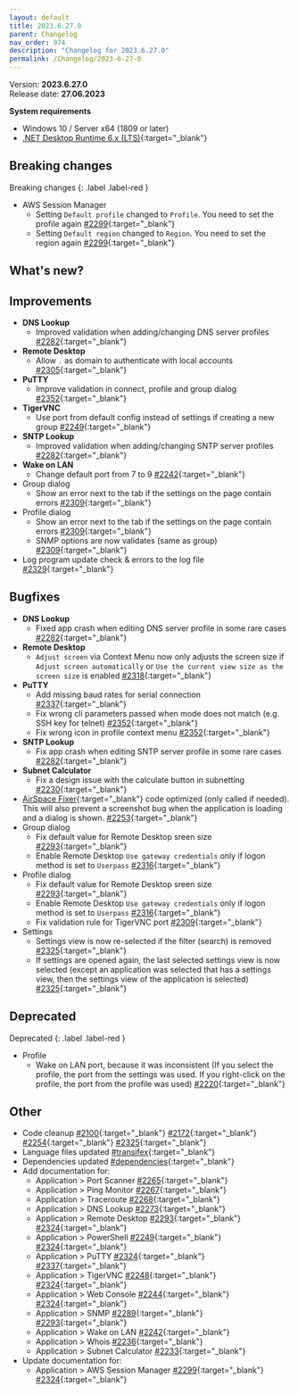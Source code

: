 ```yaml
---
layout: default
title: 2023.6.27.0
parent: Changelog
nav_order: 974
description: "Changelog for 2023.6.27.0"
permalink: /Changelog/2023-6-27-0
---
```


Version: **2023.6.27.0** <br />
Release date: **27.06.2023**

**System requirements**

- Windows 10 / Server x64 (1809 or later)
- [.NET Desktop Runtime 6.x (LTS)](https://dotnet.microsoft.com/download/dotnet/6.0){:target="\_blank"}

## Breaking changes

Breaking changes
{: .label .label-red }

- AWS Session Manager
  - Setting `Default profile` changed to `Profile`. You need to set the profile again [#2299](https://github.com/BornToBeRoot/NETworkManager/pull/2299){:target="\_blank"}
  - Setting `Default region` changed to `Region`. You need to set the region again [#2299](https://github.com/BornToBeRoot/NETworkManager/pull/2299){:target="\_blank"}

## What's new?

## Improvements

- **DNS Lookup**
  - Improved validation when adding/changing DNS server profiles [#2282](https://github.com/BornToBeRoot/NETworkManager/pull/2282){:target="\_blank"}
- **Remote Desktop**
  - Allow `.` as domain to authenticate with local accounts [#2305](https://github.com/BornToBeRoot/NETworkManager/pull/2305){:target="\_blank"}
- **PuTTY**
  - Improve validation in connect, profile and group dialog [#2352](https://github.com/BornToBeRoot/NETworkManager/pull/2352){:target="\_blank"}
- **TigerVNC**
  - Use port from default config instead of settings if creating a new group [#2249](https://github.com/BornToBeRoot/NETworkManager/pull/2249){:target="\_blank"}
- **SNTP Lookup**
  - Improved validation when adding/changing SNTP server profiles [#2282](https://github.com/BornToBeRoot/NETworkManager/pull/2282){:target="\_blank"}
- **Wake on LAN**
  - Change default port from 7 to 9 [#2242](https://github.com/BornToBeRoot/NETworkManager/pull/2242){:target="\_blank"}
- Group dialog
  - Show an error next to the tab if the settings on the page contain errors [#2309](https://github.com/BornToBeRoot/NETworkManager/pull/2309){:target="\_blank"}
- Profile dialog
  - Show an error next to the tab if the settings on the page contain errors [#2309](https://github.com/BornToBeRoot/NETworkManager/pull/2309){:target="\_blank"}
  - SNMP options are now validates (same as group) [#2309](https://github.com/BornToBeRoot/NETworkManager/pull/2309){:target="\_blank"}
- Log program update check & errors to the log file [#2329](https://github.com/BornToBeRoot/NETworkManager/pull/2329){:target="\_blank"}

## Bugfixes

- **DNS Lookup**
  - Fixed app crash when editing DNS server profile in some rare cases [#2282](https://github.com/BornToBeRoot/NETworkManager/pull/2282){:target="\_blank"}
- **Remote Desktop**
  - `Adjust screen` via Context Menu now only adjusts the screen size if `Adjust screen automatically` or `Use the current view size as the screen size` is enabled [#2318](https://github.com/BornToBeRoot/NETworkManager/pull/2318){:target="\_blank"}
- **PuTTY**
  - Add missing baud rates for serial connection [#2337](https://github.com/BornToBeRoot/NETworkManager/pull/2337){:target="\_blank"}
  - Fix wrong cli parameters passed when mode does not match (e.g. SSH key for telnet) [#2352](https://github.com/BornToBeRoot/NETworkManager/pull/2352){:target="\_blank"}
  - Fix wrong icon in profile context menu [#2352](https://github.com/BornToBeRoot/NETworkManager/pull/2352){:target="\_blank"}
- **SNTP Lookup**
  - Fix app crash when editing SNTP server profile in some rare cases [#2282](https://github.com/BornToBeRoot/NETworkManager/pull/2282){:target="\_blank"}
- **Subnet Calculator**
  - Fix a design issue with the calculate button in subnetting [#2230](https://github.com/BornToBeRoot/NETworkManager/pull/2230){:target="\_blank"}
- [AirSpace Fixer](https://www.nuget.org/packages/AirspaceFixer){:target="\_blank"} code optimized (only called if needed). This will also prevent a screenshot bug when the application is loading and a dialog is shown. [#2253](https://github.com/BornToBeRoot/NETworkManager/pull/2253){:target="\_blank"}
- Group dialog
  - Fix default value for Remote Desktop sreen size [#2293](https://github.com/BornToBeRoot/NETworkManager/pull/2293){:target="\_blank"}
  - Enable Remote Desktop `Use gateway credentials` only if logon method is set to `Userpass` [#2316](https://github.com/BornToBeRoot/NETworkManager/pull/2316){:target="\_blank"}
- Profile dialog
  - Fix default value for Remote Desktop sreen size [#2293](https://github.com/BornToBeRoot/NETworkManager/pull/2293){:target="\_blank"}
  - Enable Remote Desktop `Use gateway credentials` only if logon method is set to `Userpass` [#2316](https://github.com/BornToBeRoot/NETworkManager/pull/2316){:target="\_blank"}
  - Fix validation rule for TigerVNC port [#2309](https://github.com/BornToBeRoot/NETworkManager/pull/2309){:target="\_blank"}
- Settings
  - Settings view is now re-selected if the filter (search) is removed [#2325](https://github.com/BornToBeRoot/NETworkManager/pull/2325){:target="\_blank"}
  - If settings are opened again, the last selected settings view is now selected (except an application was selected that has a settings view, then the settings view of the application is selected) [#2325](https://github.com/BornToBeRoot/NETworkManager/pull/2325){:target="\_blank"}

## Deprecated

Deprecated
{: .label .label-red }

- Profile
  - Wake on LAN port, because it was inconsistent (If you select the profile, the port from the settings was used. If you right-click on the profile, the port from the profile was used) [#2220](https://github.com/BornToBeRoot/NETworkManager/pull/2220){:target="\_blank"}

## Other

- Code cleanup [#2100](https://github.com/BornToBeRoot/NETworkManager/pull/2100){:target="\_blank"} [#2172](https://github.com/BornToBeRoot/NETworkManager/pull/2172){:target="\_blank"} [#2254](https://github.com/BornToBeRoot/NETworkManager/pull/2254){:target="\_blank"} [#2325](https://github.com/BornToBeRoot/NETworkManager/pull/2325){:target="\_blank"}
- Language files updated [#transifex](https://github.com/BornToBeRoot/NETworkManager/pulls?q=author%3Aapp%2Ftransifex-integration){:target="\_blank"}
- Dependencies updated [#dependencies](https://github.com/BornToBeRoot/NETworkManager/pulls?q=author%3Aapp%2Fdependabot){:target="\_blank"}
- Add documentation for:
  - Application > Port Scanner [#2265](https://github.com/BornToBeRoot/NETworkManager/pull/2265){:target="\_blank"}
  - Application > Ping Monitor [#2267](https://github.com/BornToBeRoot/NETworkManager/pull/2267){:target="\_blank"}
  - Application > Traceroute [#2268](https://github.com/BornToBeRoot/NETworkManager/pull/2268){:target="\_blank"}
  - Application > DNS Lookup [#2273](https://github.com/BornToBeRoot/NETworkManager/pull/2273){:target="\_blank"}
  - Application > Remote Desktop [#2293](https://github.com/BornToBeRoot/NETworkManager/pull/2293){:target="\_blank"} [#2324](https://github.com/BornToBeRoot/NETworkManager/pull/2324){:target="\_blank"}
  - Application > PowerShell [#2249](https://github.com/BornToBeRoot/NETworkManager/pull/2249){:target="\_blank"} [#2324](https://github.com/BornToBeRoot/NETworkManager/pull/2324){:target="\_blank"}
  - Application > PuTTY [#2324](https://github.com/BornToBeRoot/NETworkManager/pull/2324){:target="\_blank"} [#2337](https://github.com/BornToBeRoot/NETworkManager/pull/2337){:target="\_blank"}
  - Application > TigerVNC [#2248](https://github.com/BornToBeRoot/NETworkManager/pull/2248){:target="\_blank"} [#2324](https://github.com/BornToBeRoot/NETworkManager/pull/2324){:target="\_blank"}
  - Application > Web Console [#2244](https://github.com/BornToBeRoot/NETworkManager/pull/2244){:target="\_blank"} [#2324](https://github.com/BornToBeRoot/NETworkManager/pull/2324){:target="\_blank"}
  - Application > SNMP [#2289](https://github.com/BornToBeRoot/NETworkManager/pull/2289){:target="\_blank"} [#2293](https://github.com/BornToBeRoot/NETworkManager/pull/2293){:target="\_blank"}
  - Application > Wake on LAN [#2242](https://github.com/BornToBeRoot/NETworkManager/pull/2242){:target="\_blank"}
  - Application > Whois [#2236](https://github.com/BornToBeRoot/NETworkManager/pull/2236){:target="\_blank"}
  - Application > Subnet Calculator [#2233](https://github.com/BornToBeRoot/NETworkManager/pull/2233){:target="\_blank"}
- Update documentation for:
  - Application > AWS Session Manager [#2299](https://github.com/BornToBeRoot/NETworkManager/pull/2299){:target="\_blank"} [#2324](https://github.com/BornToBeRoot/NETworkManager/pull/2324){:target="\_blank"}
